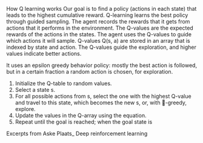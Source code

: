 How Q learning works
Our goal is to find a policy (actions in each state) that leads to the highest cumulative reward. 
Q-learning learns the best policy through guided sampling.
The agent records the rewards that it gets from actions that it performs in the environment. 
The Q-values are the expected rewards of the actions in the states.
The agent uses the Q-values to guide which actions it will sample. Q-values Q(s, a) are stored in an array that is indexed by state and action. 
The Q-values guide the exploration, and higher values indicate better actions.

It uses an epsilon greedy behavior policy: mostly the best action is followed, but in a certain fraction a random action is chosen, for exploration.

1. Initialize the Q-table to random values.
2. Select a state s.
3. For all possible actions from s, select the one with the highest Q-value and travel
to this state, which becomes the new s, or, with -greedy, explore.
4. Update the values in the Q-array using the equation.
5. Repeat until the goal is reached; when the goal state is

Excerpts from Aske Plaats_ Deep reinforcement learning
